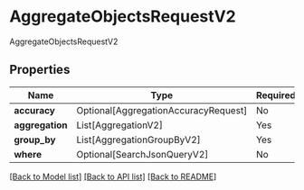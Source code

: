 # AggregateObjectsRequestV2

AggregateObjectsRequestV2

## Properties
| Name | Type | Required | Description |
| ------------ | ------------- | ------------- | ------------- |
**accuracy** | Optional[AggregationAccuracyRequest] | No |  |
**aggregation** | List[AggregationV2] | Yes |  |
**group_by** | List[AggregationGroupByV2] | Yes |  |
**where** | Optional[SearchJsonQueryV2] | No |  |


[[Back to Model list]](../../README.md#documentation-for-models) [[Back to API list]](../../README.md#documentation-for-api-endpoints) [[Back to README]](../../README.md)
